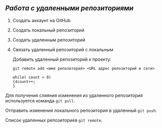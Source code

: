 ## ***Работа с удаленными репозиториями***

1. Создать аккаунт на GitHub
2. Создать локальный репозиторий
3. Создать удаленным репозиторий
4. Связать удаленный репозиторий с локальным

   Добавить удаленный репозиторий к проекту:
   ```
   git remote add <имя репозитория> <URL адрес репозиторий в сети>
   ```



   ```
   while( count < 0)
   {4count++;
   }
   ```
   
Для получения слияния изменения из удаленного репозитория используется команда `git pull`.

Отправить изменения локального репозитория в удаленный `git push`.

Список удаленных репозиториев `git remote`.
